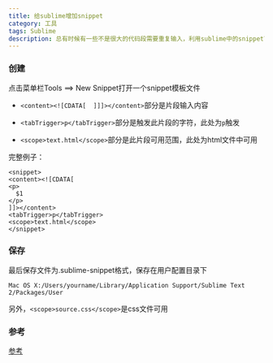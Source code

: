 ```yaml
---
title: 给sublime增加snippet
category: 工具
tags: Sublime
description: 总有时候有一些不是很大的代码段需要重复输入，利用sublime中的snippet可以方便很多
---
```


### 创建
点击菜单栏Tools ==> New Snippet打开一个snippet模板文件

- `<content><![CDATA[  ]]]></content>`部分是片段输入内容

- `<tabTrigger>p</tabTrigger>`部分是触发此片段的字符，此处为`p`触发

- `<scope>text.html</scope>`部分是此片段可用范围，此处为html文件中可用

完整例子：

    <snippet>
    <content><![CDATA[
    <p>
      $1
    </p>
    ]]></content>
    <tabTrigger>p</tabTrigger>
    <scope>text.html</scope>
    </snippet>  

### 保存

最后保存文件为.sublime-snippet格式，保存在用户配置目录下

    Mac OS X:/Users/yourname/Library/Application Support/Sublime Text 2/Packages/User

另外，`<scope>source.css</scope>`是css文件可用

### 参考
[参考](http://www.granneman.com/webdev/editors/sublime-text/top-features-of-sublime-text/quickly-insert-text-and-code-with-sublime-text-snippets/)

